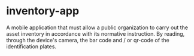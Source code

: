 # inventory-app
A mobile application that must allow a public organization to carry out the asset inventory in accordance with its normative instruction. By reading, through the device's camera, the bar code and / or qr-code of the identification plates.
